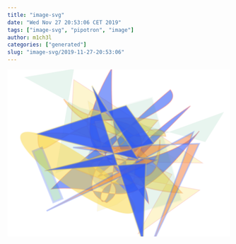 ```yaml
---
title: "image-svg"
date: "Wed Nov 27 20:53:06 CET 2019"
tags: ["image-svg", "pipotron", "image"]
author: m1ch3l
categories: ["generated"]
slug: "image-svg/2019-11-27-20:53:06"
---
```


![](image.svg)
